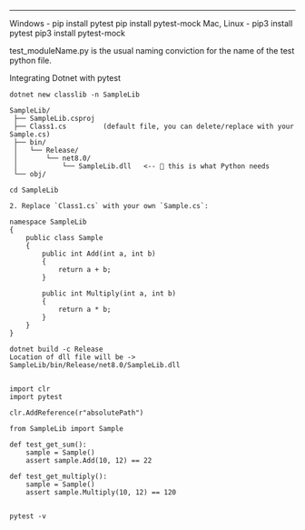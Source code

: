 ****
Windows - pip install pytest pip install pytest-mock
Mac, Linux - pip3 install pytest pip3 install pytest-mock

test_moduleName.py is the usual naming conviction for the name of the test python file.


Integrating Dotnet with pytest

```
dotnet new classlib -n SampleLib

SampleLib/
 ├── SampleLib.csproj
 ├── Class1.cs         (default file, you can delete/replace with your Sample.cs)
 ├── bin/
 │   └── Release/
 │       └── net8.0/
 │           └── SampleLib.dll   <-- 🔹 this is what Python needs
 └── obj/

cd SampleLib

2. Replace `Class1.cs` with your own `Sample.cs`:

namespace SampleLib
{
    public class Sample
    {
        public int Add(int a, int b)
        {
            return a + b;
        }

        public int Multiply(int a, int b)
        {
            return a * b;
        }
    }
}

dotnet build -c Release
Location of dll file will be -> SampleLib/bin/Release/net8.0/SampleLib.dll


import clr
import pytest

clr.AddReference(r"absolutePath")

from SampleLib import Sample

def test_get_sum():
    sample = Sample()
    assert sample.Add(10, 12) == 22

def test_get_multiply():
    sample = Sample()
    assert sample.Multiply(10, 12) == 120


pytest -v

```

